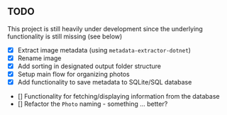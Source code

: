 ## TODO

This project is still heavily under development since the underlying functionality is still missing (see below)

- [x] Extract image metadata (using `metadata-extractor-dotnet`)
- [x] Rename image
- [x] Add sorting in designated output folder structure
- [x] Setup main flow for organizing photos
- [x] Add functionality to save metadata to SQLite/SQL database
- [] Functionality for fetching/displaying information from the database
- [] Refactor the `Photo` naming - something ... better?